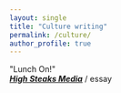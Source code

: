 ```yaml
---
layout: single
title: "Culture writing"
permalink: /culture/
author_profile: true
---
```

"Lunch On!"  
[***High Steaks Media***](https://www.highsteaksmedia.com/news/lunch-on) / essay
